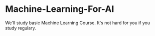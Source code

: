 # Machine-Learning-For-AI

 We'll study basic Machine Learning Course. 
 It's not hard for you if you study regulary.
